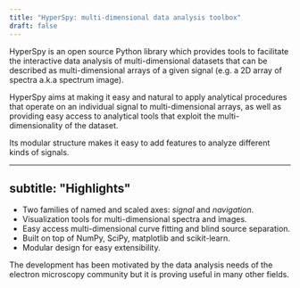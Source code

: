 ```yaml
---
title: "HyperSpy: multi-dimensional data analysis toolbox"
draft: false
---
```


HyperSpy is an open source Python library which provides tools to facilitate
the interactive data analysis of multi-dimensional datasets that can be
described as multi-dimensional arrays of a given signal (e.g. a 2D array of
spectra a.k.a spectrum image).

HyperSpy aims at making it easy and natural to apply analytical procedures that
operate on an individual signal to multi-dimensional arrays, as well as
providing easy access to analytical tools that exploit the multi-dimensionality
of the dataset.

Its modular structure makes it easy to add features to analyze different kinds
of signals.

---
subtitle: "Highlights"
---

* Two families of named and scaled axes: *signal* and *navigation*.
* Visualization tools for multi-dimensional spectra and images.
* Easy access multi-dimensional curve fitting and blind source separation.
* Built on top of NumPy, SciPy, matplotlib and scikit-learn.
* Modular design for easy extensibility.

The development has been motivated by the data analysis needs of the
electron microscopy community but it is proving useful in many other fields.